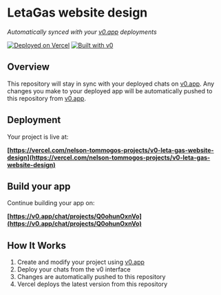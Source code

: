 # LetaGas website design

*Automatically synced with your [v0.app](https://v0.app) deployments*

[![Deployed on Vercel](https://img.shields.io/badge/Deployed%20on-Vercel-black?style=for-the-badge&logo=vercel)](https://vercel.com/nelson-tommogos-projects/v0-leta-gas-website-design)
[![Built with v0](https://img.shields.io/badge/Built%20with-v0.app-black?style=for-the-badge)](https://v0.app/chat/projects/Q0ohunOxnVo)

## Overview

This repository will stay in sync with your deployed chats on [v0.app](https://v0.app).
Any changes you make to your deployed app will be automatically pushed to this repository from [v0.app](https://v0.app).

## Deployment

Your project is live at:

**[https://vercel.com/nelson-tommogos-projects/v0-leta-gas-website-design](https://vercel.com/nelson-tommogos-projects/v0-leta-gas-website-design)**

## Build your app

Continue building your app on:

**[https://v0.app/chat/projects/Q0ohunOxnVo](https://v0.app/chat/projects/Q0ohunOxnVo)**

## How It Works

1. Create and modify your project using [v0.app](https://v0.app)
2. Deploy your chats from the v0 interface
3. Changes are automatically pushed to this repository
4. Vercel deploys the latest version from this repository
